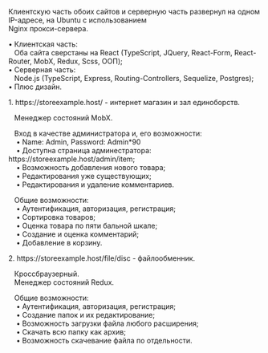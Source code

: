 
<div>
  <p>Клиентскую часть обоих сайтов и серверную часть развернул на одном IP-адресе, на Ubuntu с использованием<br/> Nginx прокси-сервера.</p>
<p>
&bull; Клиентская часть:<br/>
  &nbsp;&nbsp;&nbsp;Оба сайта сверстаны на React (TypeScript, JQuery, React-Form, React-Router, MobX, Redux, Scss, ООП);<br/>
&bull; Серверная часть: <br/>
  &nbsp;&nbsp;&nbsp;Node.js (TypeScript, Express, Routing-Controllers, Sequelize, Postgres);<br/>
&bull; Плюс дизайн.
</p>
  </div>
<div>
  <div>
    <p>1. https://storeexample.host/ - интернет магазин и зал единоборств.</p>
    <p>&nbsp;&nbsp;&nbsp;Менеджер состояний MobX.</p>
    <p> &nbsp;&nbsp;&nbsp;Вход в качестве администратора и, его возможности:<br/>
       &nbsp;&nbsp;&nbsp;&nbsp;&bull; Name: Admin, Password: Admin*90<br/>
      &nbsp;&nbsp;&nbsp;&nbsp;&bull; Доступна страница админестратора: https://storeexample.host/admin/item;<br/>
      &nbsp;&nbsp;&nbsp;&nbsp;&bull; Возможность добавления нового товара;<br/>
      &nbsp;&nbsp;&nbsp;&nbsp;&bull; Редактирования уже существующих;<br/>
       &nbsp;&nbsp;&nbsp;&nbsp;&bull; Редактирования и удаление комментариев.<br/>
    </p>
     <p> &nbsp;&nbsp;&nbsp;Общие возможности:<br/>
       &nbsp;&nbsp;&nbsp;&nbsp;&bull; Аутентификация, авторизация, регистрация;<br/>
      &nbsp;&nbsp;&nbsp;&nbsp;&bull; Cортировка товаров;<br/>
      &nbsp;&nbsp;&nbsp;&nbsp;&bull; Оценка товара по пяти бальной шкале;<br/>
      &nbsp;&nbsp;&nbsp;&nbsp;&bull; Создание и оценка комментарий;<br/>
       &nbsp;&nbsp;&nbsp;&nbsp;&bull; Добавление в корзину.<br/>
    </p>
  </div>
    <div>
    <p>2.  https://storeexample.host/file/disc - файлообменник.</p>
    <p>&nbsp;&nbsp;&nbsp;Кроссбраузерный.<br/>
      &nbsp;&nbsp;&nbsp;Менеджер состояний Redux.</p>
     <p> &nbsp;&nbsp;&nbsp;Общие возможности:<br/>
       &nbsp;&nbsp;&nbsp;&nbsp;&bull; Аутентификация, авторизация, регистрация;<br/>
      &nbsp;&nbsp;&nbsp;&nbsp;&bull; Создание папок и их редактирование;<br/>
      &nbsp;&nbsp;&nbsp;&nbsp;&bull; Возможность загрузки файла любого расширения;<br/>
      &nbsp;&nbsp;&nbsp;&nbsp;&bull; Скачать всю папку как архив;<br/>
       &nbsp;&nbsp;&nbsp;&nbsp;&bull; Возможность скачевание файла по отдельности.
    </p>
  </div>
</div>
